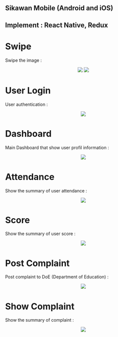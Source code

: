 ## Sikawan Mobile (Android and iOS)
## Implement : React Native, Redux

# Swipe

Swipe the image : 

<p align="center"> 
<img src="https://github.com/HasymiMuhamad/SiKawan-Apps---Mobile/blob/master/img/mobile_1.png">
<img src="https://github.com/HasymiMuhamad/SiKawan-Apps---Mobile/blob/master/img/mobile_2.png">
</p>


# User Login

User authentication : 

<p align="center"> 
<img src="https://github.com/HasymiMuhamad/SiKawan-Apps---Mobile/blob/master/img/mobile_3.png">
</p>
 

# Dashboard

Main Dashboard that show user profil information : 

<p align="center"> 
<img src="https://github.com/HasymiMuhamad/SiKawan-Apps---Mobile/blob/master/img/mobile_4.png">
</p>


# Attendance

Show the summary of user attendance : 

<p align="center"> 
<img src="https://github.com/HasymiMuhamad/SiKawan-Apps---Mobile/blob/master/img/mobile_5.png">
</p>


# Score

Show the summary of user score : 

<p align="center"> 
<img src="https://github.com/HasymiMuhamad/SiKawan-Apps---Mobile/blob/master/img/mobile_6.png">
</p>


# Post Complaint

Post complaint to DoE (Department of Education) : 

<p align="center"> 
<img src="https://github.com/HasymiMuhamad/SiKawan-Apps---Mobile/blob/master/img/mobile_7.png">
</p>


# Show Complaint

Show the summary of complaint :

<p align="center"> 
<img src="https://github.com/HasymiMuhamad/SiKawan-Apps---Mobile/blob/master/img/mobile_8.png">
</p>
